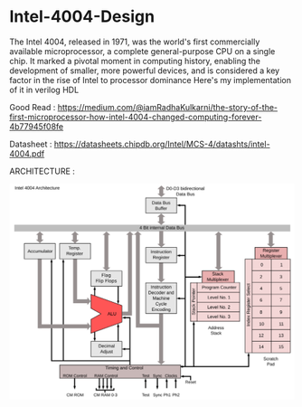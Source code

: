 # Intel-4004-Design

The Intel 4004, released in 1971, was the world's first commercially available microprocessor, a complete general-purpose CPU on a single chip. It marked a pivotal moment in computing history, enabling the development of smaller, more powerful devices, and is considered a key factor in the rise of Intel to processor dominance
Here's my implementation of it in verilog HDL

Good Read : https://medium.com/@iamRadhaKulkarni/the-story-of-the-first-microprocessor-how-intel-4004-changed-computing-forever-4b77945f08fe

Datasheet : https://datasheets.chipdb.org/Intel/MCS-4/datashts/intel-4004.pdf

ARCHITECTURE : 

![Alt text](4004.png)
